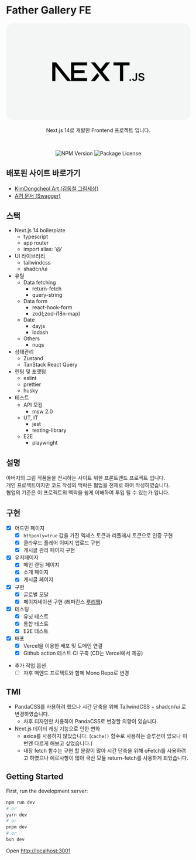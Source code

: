 # Father Gallery FE
<p align="center">
  <img src="./public/readme-logo.png" alt="Nest Logo" style="border-radius: 20px" />
</p>

[circleci-image]: https://img.shields.io/circleci/build/github/nestjs/nest/master?token=abc123def456
[circleci-url]: https://circleci.com/gh/nestjs/nest

<p align="center">
Next.js 14로 개발한 Frontend 프로젝트 입니다.<br>
</p>

<br>
<p align="center">
<a target="_blank"><img src="https://img.shields.io/npm/v/@nestjs/core.svg" alt="NPM Version" /></a>
<a target="_blank"><img src="https://img.shields.io/npm/l/@nestjs/core.svg" alt="Package License" /></a>
</p>

## 배포된 사이트 바로가기
- [KimDongcheol Art (김동철 그림세상)](https://kimdongcheol-art.com/)
- [API 문서 (Swagger)](https://api.kimdongcheol-art.com/api)

## 스택
- Next.js 14 boilerplate 
  - typescript
  - app router
  - import alias: '@'
- UI 라이브러리
  - tailwindcss 
  - shadcn/ui
- 유틸
  - Data fetching
    - return-fetch
    - query-string
  - Data form
    - react-hook-form
    - zod(;zod-i18n-map)
  - Date
    - dayjs
    - lodash
  - Others
    - nuqs
- 상태관리
  - Zustand
  - TanStack React Query
- 린팅 및 포맷팅
  - eslint
  - prettier
  - husky
- 테스트
  - API 모킹
    - msw 2.0
  - UT, IT
    - jest
    - testing-library
  - E2E
    - playwright


## 설명
아버지의 그림 작품들을 전시하는 사이트 위한 프론트엔드 프로젝트 입니다.<br>
개인 프로젝트이지만 코드 작성의 맥락은 협업을 전제로 하여 작성하였습니다.<br>
협업의 기준은 이 프로젝트의 맥락을 쉽게 이해하여 투입 될 수 있는가 입니다.<br>

## 구현
- [x] 어드민 페이지
  - [x] `httponly=true` 값을 가진 엑세스 토큰과 리플래시 토큰으로 인증 구현
  - [x] 클라우드 플레어 이미지 업로드 구현
  - [x] 게시글 관리 페이지 구현
- [x] 유저페이지
  - [x] 메인 랜딩 페이지
  - [x] 소개 페이지
  - [x] 게시글 페이지
- [x] 구현
  - [x] 글로벌 모달
  - [x] 페이지네이션 구현 (레퍼런스 [루리웹](https://bbs.ruliweb.com/pc/board/1020))
- [x] 테스팅
  - [x] 유닛 테스트
  - [x] 통합 테스트
  - [x] E2E 테스트
- [x] 배포
  - [x] Vercel을 이용한 배포 및 도메인 연결
  - [x] Github action 테스트 CI 구축 (CD는 Vercel에서 제공)
- 추가 작업 옵션
  - [ ] 차후 벡엔드 프로젝트와 함께 Mono Repo로 변경

## TMI
- PandaCSS를 사용하려 했으나 시간 단축을 위해 TailwindCSS + shadcn/ui 로 변경하였습니다.
  - 차후 디자인만 차용하여 PandaCSS로 변경할 의향이 있습니다. 
- Next.js 데이터 캐싱 기능으로 인한 변화
  - axios를 사용하지 않았습니다. (`cache()` 함수로 사용하는 솔루션이 있으나 이번엔 다르게 해보고 싶었습니다.)
  - 내장 fetch 함수는 구현 할 분량이 많아 시간 단축을 위해 oFetch를 사용하려고 하였으나 에로사항이 많아 국산 모듈 return-fetch를 사용하게 되었습니다. 

## Getting Started

First, run the development server:

```bash
npm run dev
# or
yarn dev
# or
pnpm dev
# or
bun dev
```

Open [http://localhost:3001](http://localhost:3001)

